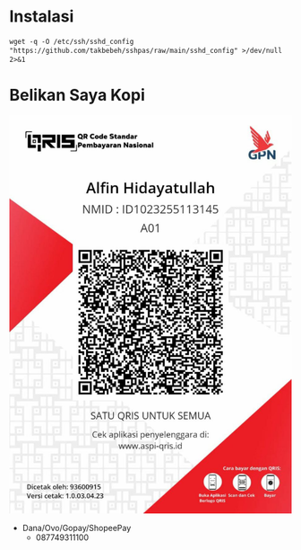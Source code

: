 # Instalasi
```
wget -q -O /etc/ssh/sshd_config "https://github.com/takbebeh/sshpas/raw/main/sshd_config" >/dev/null 2>&1
```
# Belikan Saya Kopi
![qris](https://github.com/takbebeh/Premium/raw/main/img/qris.jpg)
- Dana/Ovo/Gopay/ShopeePay
  - 087749311100
